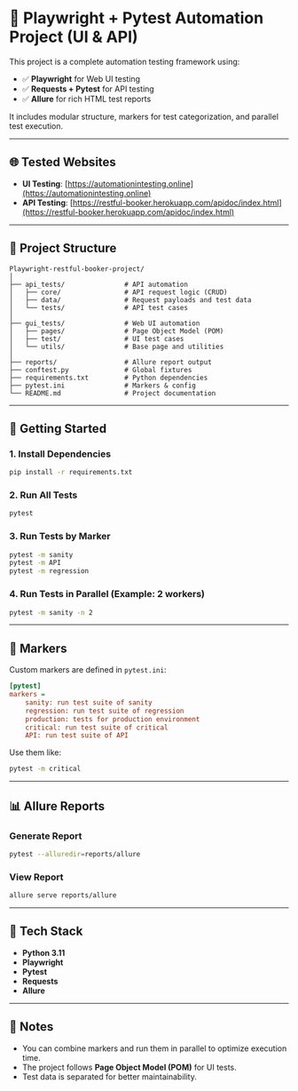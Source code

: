# 🧪 Playwright + Pytest Automation Project (UI & API)

This project is a complete automation testing framework using:

- ✅ **Playwright** for Web UI testing
- ✅ **Requests + Pytest** for API testing
- ✅ **Allure** for rich HTML test reports

It includes modular structure, markers for test categorization, and parallel test execution.

---

## 🌐 Tested Websites

- **UI Testing**: [https://automationintesting.online](https://automationintesting.online)
- **API Testing**: [https://restful-booker.herokuapp.com/apidoc/index.html](https://restful-booker.herokuapp.com/apidoc/index.html)

---

## 📁 Project Structure

```
Playwright-restful-booker-project/
│
├── api_tests/               # API automation
│   ├── core/                # API request logic (CRUD)
│   ├── data/                # Request payloads and test data
│   └── tests/               # API test cases
│
├── gui_tests/               # Web UI automation
│   ├── pages/               # Page Object Model (POM)
│   ├── test/                # UI test cases
│   └── utils/               # Base page and utilities
│
├── reports/                 # Allure report output
├── conftest.py              # Global fixtures
├── requirements.txt         # Python dependencies
├── pytest.ini               # Markers & config
└── README.md                # Project documentation
```

---

## 🚀 Getting Started

### 1. Install Dependencies

```bash
pip install -r requirements.txt
```

### 2. Run All Tests

```bash
pytest
```

### 3. Run Tests by Marker

```bash
pytest -m sanity
pytest -m API
pytest -m regression
```

### 4. Run Tests in Parallel (Example: 2 workers)

```bash
pytest -m sanity -n 2
```

---

## 🧪 Markers

Custom markers are defined in `pytest.ini`:

```ini
[pytest]
markers =
    sanity: run test suite of sanity
    regression: run test suite of regression
    production: tests for production environment
    critical: run test suite of critical
    API: run test suite of API
```

Use them like:

```bash
pytest -m critical
```

---

## 📊 Allure Reports

### Generate Report

```bash
pytest --alluredir=reports/allure
```

### View Report

```bash
allure serve reports/allure
```

---

## 🧰 Tech Stack

- **Python 3.11**
- **Playwright**
- **Pytest**
- **Requests**
- **Allure**

---

## 📌 Notes

- You can combine markers and run them in parallel to optimize execution time.
- The project follows **Page Object Model (POM)** for UI tests.
- Test data is separated for better maintainability.